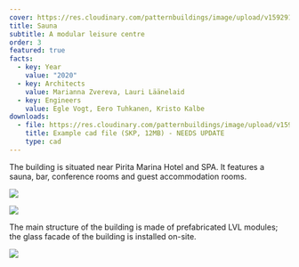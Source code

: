 ```yaml
---
cover: https://res.cloudinary.com/patternbuildings/image/upload/v1592910157/projects/sauna/2_xej9ev.jpg
title: Sauna
subtitle: A modular leisure centre
order: 3
featured: true
facts:
  - key: Year
    value: "2020"
  - key: Architects
    value: Marianna Zvereva, Lauri Läänelaid
  - key: Engineers
    value: Egle Vogt, Eero Tuhkanen, Kristo Kalbe
downloads:
  - file: https://res.cloudinary.com/patternbuildings/image/upload/v1592836328/pb-logo_v1vqwj.jpg
    title: Example cad file (SKP, 12MB) - NEEDS UPDATE
    type: cad
---
```

The building is situated near Pirita Marina Hotel and SPA. It features a sauna, bar, conference rooms and guest accommodation rooms. 

![](https://res.cloudinary.com/patternbuildings/image/upload/v1592910155/projects/sauna/1_zgo5iv.jpg)

![](https://res.cloudinary.com/patternbuildings/image/upload/v1592910157/projects/sauna/3_uvbame.jpg)

The main structure of the building is made of prefabricated LVL modules; the glass facade of the building is installed on-site. 

![](https://res.cloudinary.com/patternbuildings/image/upload/v1592910156/projects/sauna/4_elku2i.jpg)